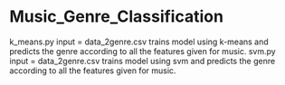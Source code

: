 # Music_Genre_Classification


k_means.py
      input = data_2genre.csv
      trains model using k-means and predicts the genre according to all the features given for music.
svm.py
      input = data_2genre.csv
      trains model using svm and predicts the genre according to all the features given for music.
